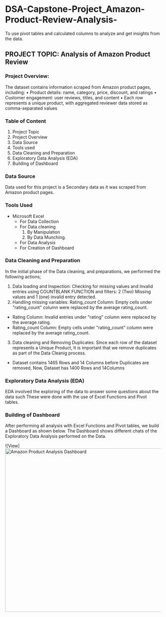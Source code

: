 # DSA-Capstone-Project_Amazon-Product-Review-Analysis-
To use pivot tables and calculated columns to analyze and get insights from the data.

## PROJECT TOPIC: Analysis of Amazon Product Review

### Project Overview: 
The dataset contains information scraped from Amazon product pages, including: 
•       Product details: name, category, price, discount, and ratings 
•       Customer engagement: user reviews, titles, and content 
•       Each row represents a unique product, with aggregated reviewer data 
stored as comma-separated values

### Table of Content
1. Project Topic
2. Project Overview
3. Data Source
4. Tools used
5. Data Cleaning and Preparation
6. Exploratory Data Analysis (EDA)
7. Building of Dashboard
 
### Data Source
Data used for this project is a Secondary data as it was scraped from Amazon product pages. 

### Tools Used
- Microsoft Excel
  - For Data Collection
  - For Data cleaning
    1. By Manipulation 
    2. By Data Munching.  
  - For Data Analysis
  - For Creation of Dashboard

### Data Cleaning and Preparation
In the initial phase of the Data cleaning, and preparations, we performed the following actions;
1. Data loading and Inspection: Checking for missing values and Invalid entries using COUNTBLANK FUNCTION and filters: 2 (Two) Missing values and 1 (one) invalid entry detected.
2. Handling missing variables:  Rating_count Column: Empty cells under "rating_count" column were replaced by the average rating_count.
- Rating Column: Invalid entries under "rating" column were replaced by the average rating.
- Rating_count Column: Empty cells under "rating_count" column were replaced by the average rating_count.
3. Data cleaning and Removing Duplicates: Since each row of the dataset represents a Unique Product, It is important that we remove duplicates as part of the Data Cleanig process.                                       
- Dataset contains 1465 Rows and 14 Columns before Duplicates are removed, Now, Dataset has 1400 Rows and 14Columns

### Exploratory Data Analysis (EDA)
EDA involved the exploring of the data to answer some questions about the data such
These were done with the use of Excel Functions and Pivot tables.

### Building of Dashboard
After performing all analysis with Excel Functions and Pivot tables, we build a Dashboard as shown below. The Dashboard shows different chats of the Exploratory Data Analysis performed on the Data.

![View]<img width="940" height="527" alt="Amazon Product Analysis Dashboard" src="https://github.com/user-attachments/assets/337a3b50-6e36-4ca9-99cb-15e7d1ba9a2b" />



